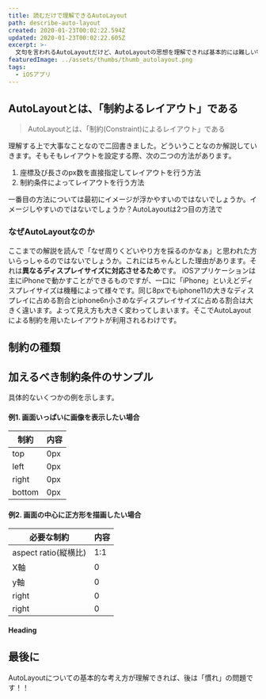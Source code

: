 ```yaml
---
title: 読むだけで理解できるAutoLayout
path: describe-auto-layout
created: 2020-01-23T00:02:22.594Z
updated: 2020-01-23T00:02:22.605Z
excerpt: >-
  文句を言われるAutoLayoutだけど、AutoLayoutの思想を理解できれば基本的には難しい物ではないよ。この記事はAutolayoutの思想と基本概念、そしてサンプルを紹介しているよ。読むだけでグッと理解がしやすくなるはずだよ
featuredImage: ../assets/thumbs/thumb_autolayout.png
tags:
  - iOSアプリ
---
```

## AutoLayoutとは、「制約よるレイアウト」である
> AutoLayoutとは、「制約(Constraint)によるレイアウト」である

理解する上で大事なことなので二回書きました。どういうことなのか解説していきます。そもそもレイアウトを設定する際、次の二つの方法があります。

1. 座標及び長さのpx数を直接指定してレイアウトを行う方法
2. 制約条件によってレイアウトを行う方法

一番目の方法については最初にイメージが浮かやすいのではないでしょうか。イメージしやすいのではないでしょうか？AutoLayoutは2つ目の方法で

### なぜAutoLayoutなのか
ここまでの解説を読んで「なぜ周りくどいやり方を採るのかなぁ」と思われた方いらっしゃるのではないでしょうか。これにはちゃんとした理由があります。それは**異なるディスプレイサイズに対応させるため**です。
iOSアプリケーションは主にiPhoneで動かすことができるものですが、一口に「iPhone」といえどディスプレイサイズは機種によって様々です。同じ8pxでもiphone11の大きなディスプレイに占める割合とiphone6n小さめなディスプレイサイズに占める割合は大きく違います。よって見え方も大きく変わってしまいます。そこでAutoLayoutによる制約を用いたレイアウトが利用されるわけです。

## 制約の種類


## 加えるべき制約条件のサンプル
具体的ないくつかの例を示します。

#### 例1. 画面いっぱいに画像を表示したい場合
|制約|内容|
|---|---|
|top|0px|
|left|0px|
|right|0px|
|bottom|0px|

#### 例2. 画面の中心に正方形を描画したい場合
|必要な制約|内容|
|---|---|
|aspect ratio(縦横比)|1:1|
|X軸|0|
|y軸|0|
|right|0|
|right|0|

#### Heading

#### 

## 最後に
AutoLayoutについての基本的な考え方が理解できれば、後は「慣れ」の問題です！！
